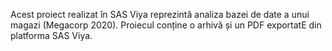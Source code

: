 Acest proiect realizat în SAS Viya reprezintă analiza bazei de date a unui magazi (Megacorp 2020). Proiecul conține o arhivă și un PDF exportatE din platforma SAS Viya. 

